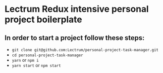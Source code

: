 # Lectrum Redux intensive personal project boilerplate

## In order to start a project follow these steps:

+ `git clone git@github.com:Lectrum/personal-project-task-manager.git`
+ `cd personal-project-task-manager`
+ `yarn` or `npm i`
+ `yarn start` or `npm start`
